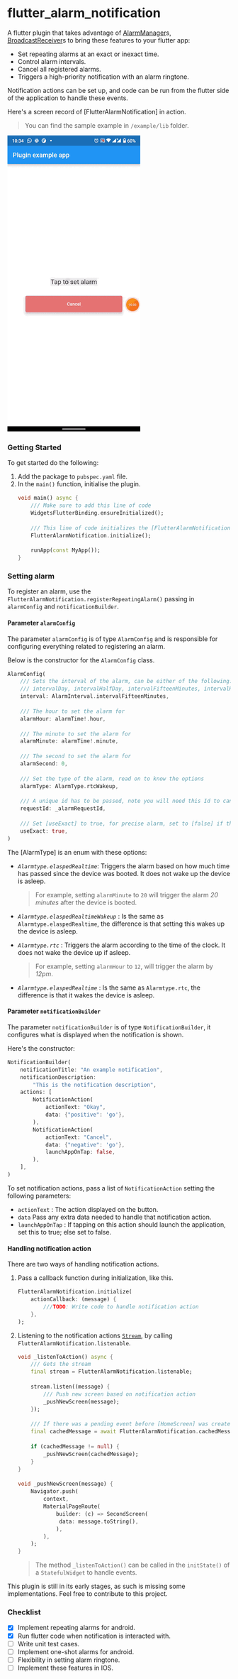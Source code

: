 # flutter_alarm_notification

A flutter plugin that takes advantage of [AlarmManager](https://developer.android.com/reference/kotlin/android/app/AlarmManager)s, [BroadcastReceiver](https://developer.android.com/guide/components/broadcasts)s to bring these features to your flutter app:

- Set repeating alarms at an exact or inexact time.
- Control alarm intervals.
- Cancel all registered alarms.
- Triggers a high-priority notification with an alarm ringtone.

Notification actions can be set up, and code can be run from the flutter side of the application to handle these events.

Here's a screen record of [FlutterAlarmNotification] in action.
> You can find the sample example in `/example/lib` folder.

![Screen record of [FlutterAlarmNotification] in action](example/display/alarm_display.gif)

### Getting Started
To get started do the following:

1. Add the package to `pubspec.yaml` file.
2. In the `main()` function, initialise the plugin.
    ```dart
    void main() async {
        /// Make sure to add this line of code
        WidgetsFlutterBinding.ensureInitialized();

        /// This line of code initializes the [FlutterAlarmNotification]
        FlutterAlarmNotification.initialize();

        runApp(const MyApp());
    }
    ```
### Setting alarm
To register an alarm, use the `FlutterAlarmNotification.registerRepeatingAlarm()` passing in `alarmConfig` and `notificationBuilder`.

#### Parameter `alarmConfig`

The parameter `alarmConfig` is of type `AlarmConfig` and is responsible for configuring everything related to registering an alarm.

Below is the constructor for the `AlarmConfig` class.

```dart
AlarmConfig(
    /// Sets the interval of the alarm, can be either of the following:
    /// intervalDay, intervalHalfDay, intervalFifteenMinutes, intervalHalfHour,  intervalHour,
    interval: AlarmInterval.intervalFifteenMinutes,

    /// The hour to set the alarm for
    alarmHour: alarmTime!.hour,

    /// The minute to set the alarm for
    alarmMinute: alarmTime!.minute,

    /// The second to set the alarm for
    alarmSecond: 0,

    /// Set the type of the alarm, read on to know the options
    alarmType: AlarmType.rtcWakeup,

    /// A unique id has to be passed, note you will need this Id to cancel an existing alarm
    requestId: _alarmRequestId,

    /// Set [useExact] to true, for precise alarm, set to [false] if the alarm isn't meant to be precise.
    useExact: true,
)
```

The [AlarmType] is an enum with these options:
- *`Alarmtype.elaspedRealtime`*: Triggers the alarm based on how much time has passed since the device was booted. It does not wake up the device is asleep.
    
    > For example, setting `alarmMinute` to `20` will trigger the alarm *20 minutes* after the device is booted.
- *`Alarmtype.elaspedRealtimeWakeup`* : Is the same as `Alarmtype.elaspedRealtime`, the difference is that setting this wakes up the device is asleep.

- *`Alarmtype.rtc`* : Triggers the alarm according to the time of the clock. It does not wake the device up if asleep.
    > For example, setting `alarmHour` to `12`, will trigger the alarm by *12pm*.

- *`Alarmtype.elaspedRealtime`* : Is the same as `Alarmtype.rtc`, the difference is that it wakes the device is asleep.

#### Parameter `notificationBuilder`

The parameter `notificationBuilder` is of type `NotificationBuilder`, it configures what is displayed when the notification is shown.

Here's the constructor:

```dart
NotificationBuilder(
    notificationTitle: "An example notification",
    notificationDescription:
        "This is the notification description",
    actions: [
        NotificationAction(
            actionText: "Okay",
            data: {"positive": 'go'},
        ),
        NotificationAction(
            actionText: "Cancel",
            data: {"negative": 'go'},
            launchAppOnTap: false,
        ),
    ],
)
```
To set notification actions, pass a list of `NotificationAction` setting the following parameters:
- `actionText` : The action displayed on the button.
- `data` Pass any extra data needed to handle that notification action.
- `launchAppOnTap` : If tapping on this action should launch the application, set this to true; else set to false.

#### Handling notification action
There are two ways of handling notification actions.

1. Pass a callback function during initialization, like this.
    ```dart
    FlutterAlarmNotification.initialize(
        actionCallback: (message) {
            ///TODO: Write code to handle notification action 
        },
    );
    ```

2. Listening to the notification actions [`Stream`](https://api.flutter.dev/flutter/dart-async/Stream-class.html), by calling `FlutterAlarmNotification.listenable`. 
    ```dart
    void _listenToAction() async {
        /// Gets the stream
        final stream = FlutterAlarmNotification.listenable;

        stream.listen((message) {
            /// Push new screen based on notification action
            _pushNewScreen(message);
        });

        /// If there was a pending event before [HomeScreen] was created, handle it
        final cachedMessage = await FlutterAlarmNotification.cachedMessage;

        if (cachedMessage != null) {
            _pushNewScreen(cachedMessage);
        }
    }

    void _pushNewScreen(message) {
        Navigator.push(
            context,
            MaterialPageRoute(
                builder: (c) => SecondScreen(
                 data: message.toString(),
                ),
            ),
        );
    }
    ```
    > The method `_listenToAction()` can be called in the `initState()` of a `StatefulWidget` to handle events.

This plugin is still in its early stages, as such is missing some implementations. Feel free to contribute to this project.


### Checklist
- [x] Implement repeating alarms for android.
- [x] Run flutter code when notification is interacted with.
- [ ] Write unit test cases.
- [ ] Implement one-shot alarms for android.
- [ ] Flexibility in setting alarm ringtone.
- [ ] Implement these features in IOS.
